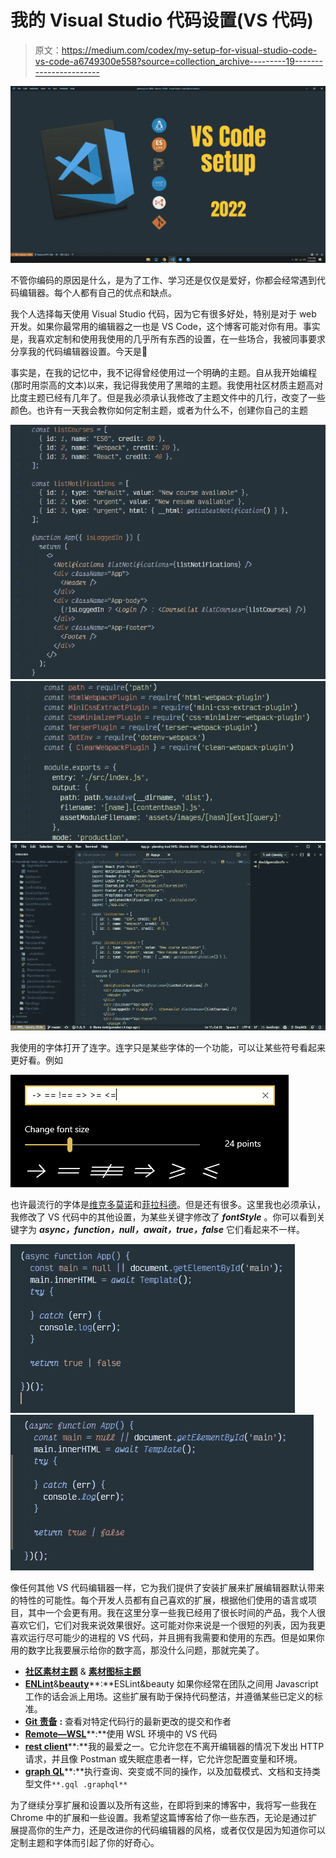 # 我的 Visual Studio 代码设置(VS 代码)

> 原文：<https://medium.com/codex/my-setup-for-visual-studio-code-vs-code-a6749300e558?source=collection_archive---------19----------------------->

![](img/c054100b88112d29ca0295d0b5193a07.png)

不管你编码的原因是什么，是为了工作、学习还是仅仅是爱好，你都会经常遇到代码编辑器。每个人都有自己的优点和缺点。

我个人选择每天使用 Visual Studio 代码，因为它有很多好处，特别是对于 web 开发。如果你最常用的编辑器之一也是 VS Code，这个博客可能对你有用。事实是，我喜欢定制和使用我使用的几乎所有东西的设置，在一些场合，我被同事要求分享我的代码编辑器设置。今天是🚀

事实是，在我的记忆中，我不记得曾经使用过一个明确的主题。自从我开始编程(那时用崇高的文本)以来，我记得我使用了黑暗的主题。我使用社区材质主题高对比度主题已经有几年了。但是我必须承认我修改了主题文件中的几行，改变了一些颜色。也许有一天我会教你如何定制主题，或者为什么不，创建你自己的主题

![](img/2ea54248ba0d9c6cda96044a61586643.png)![](img/0098708cdb01b6b3894dce8220f82de2.png)![](img/21a4c6a47377ce86fbccdbab06356952.png)

我使用的字体打开了连字。连字只是某些字体的一个功能，可以让某些符号看起来更好看。例如

![](img/f02d80bdef6da3cf789bf4a4e24b745b.png)

也许最流行的字体是[维克多莫诺](https://rubjo.github.io/victor-mono/)和[菲拉科德](https://github.com/tonsky/FiraCode)。但是还有很多。这里我也必须承认，我修改了 VS 代码中的其他设置，为某些关键字修改了 ***fontStyle*** 。你可以看到关键字为 ***async，function，null，await，true，false*** 它们看起来不一样。

![](img/df60e3a20d60178d96f1578af7adb087.png)![](img/076f34d4844d0323d7a52fb90a9b4e3d.png)

像任何其他 VS 代码编辑器一样，它为我们提供了安装扩展来扩展编辑器默认带来的特性的可能性。每个开发人员都有自己喜欢的扩展，根据他们使用的语言或项目，其中一个会更有用。我在这里分享一些我已经用了很长时间的产品，我个人很喜欢它们，它们对我来说效果很好。这可能对你来说是一个很短的列表，因为我更喜欢运行尽可能少的进程的 VS 代码，并且拥有我需要和使用的东西。但是如果你用的数字比我要展示给你的数字高，那没什么问题，那就完美了。

*   [**社区素材主题**](https://material-theme.site/) & [**素材图标主题**](https://marketplace.visualstudio.com/items?itemName=PKief.material-icon-theme)
*   [**ENLint**](https://marketplace.visualstudio.com/items?itemName=dbaeumer.vscode-eslint)&[**beauty**](https://marketplace.visualstudio.com/items?itemName=esbenp.prettier-vscode)**:**ESLint&beauty 如果你经常在团队之间用 Javascript 工作的话会派上用场。这些扩展有助于保持代码整洁，并遵循某些已定义的标准。
*   [**Git 责备**](https://marketplace.visualstudio.com/items?itemName=waderyan.gitblame) **:** 查看对特定代码行的最新更改的提交和作者
*   [**Remote—WSL**](https://marketplace.visualstudio.com/items?itemName=ms-vscode-remote.remote-wsl)**:**使用 WSL 环境中的 VS 代码
*   [**rest client**](https://marketplace.visualstudio.com/items?itemName=humao.rest-client)**:**我的最爱之一。它允许您在不离开编辑器的情况下发出 HTTP 请求，并且像 Postman 或失眠症患者一样，它允许您配置变量和环境。
*   [**graph QL**](https://marketplace.visualstudio.com/items?itemName=GraphQL.vscode-graphql)**:**执行查询、突变或不同的操作，以及加载模式、文档和支持类型文件`**.gql .graphql**`

为了继续分享扩展和设置以及所有这些，在即将到来的博客中，我将写一些我在 Chrome 中的扩展和一些设置。我希望这篇博客给了你一些东西，无论是通过扩展提高你的生产力，还是改进你的代码编辑器的风格，或者仅仅是因为知道你可以定制主题和字体而引起了你的好奇心。